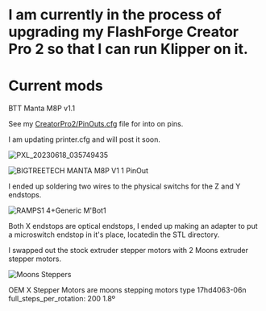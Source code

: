 # I am currently in the process of upgrading my FlashForge Creator Pro 2 so that I can run Klipper on it.

# Current mods

BTT Manta M8P v1.1

See my [CreatorPro2/PinOuts.cfg](https://github.com/Alex3DLabs/Klipper_Configs/blob/main/CreatorPro2/PinOuts.cfg) file for into on pins. 

I am updating printer.cfg and will post it soon.

![PXL_20230618_035749435](https://github.com/Alex3DLabs/Klipper_Configs/assets/113078228/5118a282-6573-4337-a04d-e978cfc09022)

![BIGTREETECH MANTA M8P V1 1 PinOut](https://github.com/Alex3DLabs/Klipper_Configs/assets/113078228/c17f7e0f-4f32-42bd-996c-3e52d71a5422)

I ended up soldering two wires to the physical switchs for the Z and Y endstops. 

![RAMPS1 4+Generic M'Bot1](https://github.com/Alex3DLabs/Klipper_Configs/assets/113078228/f590eb77-9d06-4615-b362-a5931916bcfc)

Both X endstops are optical endstops, I ended up making an adapter to put a microswitch endstop in it's place, locatedin the STL directory.

I swapped out the stock extruder stepper motors with 2 Moons extruder stepper motors.

![Moons Steppers](https://github.com/Alex3DLabs/Klipper_Configs/assets/113078228/e8905dbf-b244-461e-84fa-b74b0083ccda)

OEM X Stepper Motors are moons stepping motors type 17hd4063-06n
full_steps_per_rotation: 200
1.8º
